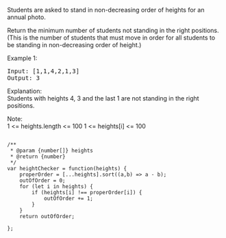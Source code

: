 Students are asked to stand in non-decreasing order of heights for an annual photo.

Return the minimum number of students not standing in the right positions.  (This is the number of students that must move in order for all students to be standing in non-decreasing order of height.)

Example 1:
<pre>
Input: [1,1,4,2,1,3]
Output: 3
</pre>
Explanation:   
Students with heights 4, 3 and the last 1 are not standing in the right positions.
 
Note:  
1 <= heights.length <= 100
1 <= heights[i] <= 100

<pre><code>
/**
 * @param {number[]} heights
 * @return {number}
 */
var heightChecker = function(heights) {
    properOrder = [...heights].sort((a,b) => a - b);
    outOfOrder = 0;
    for (let i in heights) {
        if (heights[i] !== properOrder[i]) {
            outOfOrder += 1;
        }
    }
    return outOfOrder;

};
</code></pre>